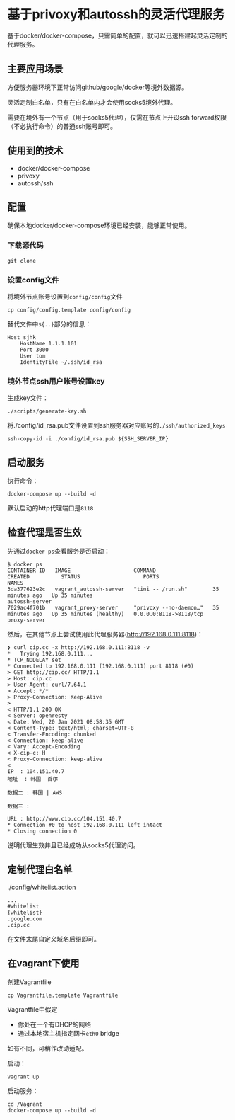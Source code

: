 # 基于privoxy和autossh的灵活代理服务

基于docker/docker-compose，只需简单的配置，就可以迅速搭建起灵活定制的代理服务。

## 主要应用场景

方便服务器环境下正常访问github/google/docker等境外数据源。

灵活定制白名单，只有在白名单内才会使用socks5境外代理。

需要在境外有一个节点（用于socks5代理），仅需在节点上开设ssh forward权限（不必执行命令）的普通ssh账号即可。

## 使用到的技术

- docker/docker-compose
- privoxy
- autossh/ssh

## 配置

确保本地docker/docker-compose环境已经安装，能够正常使用。

### 下载源代码

```properties
git clone 
```

### 设置config文件

将境外节点账号设置到`config/config`文件

```properties
cp config/config.template config/config
```

替代文件中`${..}`部分的信息：

```
Host sjhk
    HostName 1.1.1.101
    Port 3000
    User tom
    IdentityFile ~/.ssh/id_rsa
```

### 境外节点ssh用户账号设置key

生成key文件：

```properties
./scripts/generate-key.sh
```

将./config/id_rsa.pub文件设置到ssh服务器对应账号的`./ssh/authorized_keys`

```
ssh-copy-id -i ./config/id_rsa.pub ${SSH_SERVER_IP}
```

## 启动服务

执行命令：

```
docker-compose up --build -d
```

默认启动的http代理端口是`8118`


## 检查代理是否生效

先通过`docker ps`查看服务是否启动：

```properties
$ docker ps
CONTAINER ID   IMAGE                    COMMAND                  CREATED          STATUS                    PORTS                    NAMES
3da377623e2c   vagrant_autossh-server   "tini -- /run.sh"        35 minutes ago   Up 35 minutes                                      autossh-server
7029ac4f701b   vagrant_proxy-server     "privoxy --no-daemon…"   35 minutes ago   Up 35 minutes (healthy)   0.0.0.0:8118->8118/tcp   proxy-server
```

然后，在其他节点上尝试使用此代理服务器(http://192.168.0.111:8118)：

```properties
❯ curl cip.cc -x http://192.168.0.111:8118 -v
*   Trying 192.168.0.111...
* TCP_NODELAY set
* Connected to 192.168.0.111 (192.168.0.111) port 8118 (#0)
> GET http://cip.cc/ HTTP/1.1
> Host: cip.cc
> User-Agent: curl/7.64.1
> Accept: */*
> Proxy-Connection: Keep-Alive
>
< HTTP/1.1 200 OK
< Server: openresty
< Date: Wed, 20 Jan 2021 08:58:35 GMT
< Content-Type: text/html; charset=UTF-8
< Transfer-Encoding: chunked
< Connection: keep-alive
< Vary: Accept-Encoding
< X-cip-c: H
< Proxy-Connection: keep-alive
<
IP	: 104.151.40.7
地址	: 韩国  首尔

数据二	: 韩国 | AWS

数据三	:

URL	: http://www.cip.cc/104.151.40.7
* Connection #0 to host 192.168.0.111 left intact
* Closing connection 0
```

说明代理生效并且已经成功从socks5代理访问。

## 定制代理白名单

./config/whitelist.action

```
...
#whitelist
{whitelist}
.google.com
.cip.cc
```

在文件末尾自定义域名后缀即可。

## 在vagrant下使用

创建Vagrantfile

```
cp Vagrantfile.template Vagrantfile
```

Vagrantfile中假定

- 你处在一个有DHCP的网络
- 通过本地宿主机指定网卡`eth0` bridge

如有不同，可稍作改动适配。

启动：

```
vagrant up
```

启动服务：

```
cd /Vagrant
docker-compose up --build -d
```